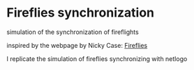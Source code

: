 # Fireflies synchronization
simulation of the synchronization of fireflights

inspired by the webpage by Nicky Case: [Fireflies](https://ncase.me/fireflies/)

I replicate the simulation of fireflies synchronizing with netlogo

